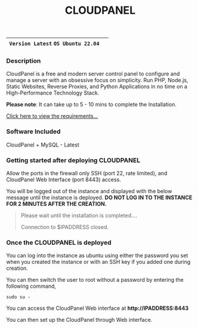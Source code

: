 ﻿---
title: CLOUDPANEL
sidebar_label: CloudPanel
---

|**`Version Latest` `OS Ubuntu 22.04`**|  |
|--------------------------------------|--|

### Description

CloudPanel is a free and modern server control panel to configure and manage a server with an obsessive focus on simplicity. Run PHP, Node.js, Static Websites, Reverse Proxies, and Python Applications in no time on a High-Performance Technology Stack.

**Please note**: It can take up to 5 - 10 mins to complete the Installation.

[Click here to view the requirements...](https://www.cloudpanel.io/docs/v2/requirements/)

### Software Included

CloudPanel + MySQL - Latest

### Getting started after deploying CLOUDPANEL

Allow the ports in the firewall only SSH (port 22, rate limited), and CloudPanel Web Interface (port 8443) access.

You will be logged out of the instance and displayed with the below message until the instance is deployed.  **DO NOT LOG IN TO THE INSTANCE FOR 2 MINUTES AFTER THE CREATION.**

> Please wait until the installation is completed.... 
>
> Connection to $IPADDRESS closed.

### Once the CLOUDPANEL is deployed

You can log into the instance as ubuntu using either the password you set when you created the instance or with an SSH key if you added one during creation.

You can then switch the user to root without a password by entering the following command,
~~~
sudo su -
~~~

You can access the CloudPanel Web interface at **http://IPADDRESS:8443**

You can then set up the CloudPanel through Web interface.
